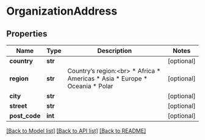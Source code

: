 # OrganizationAddress

## Properties
Name | Type | Description | Notes
------------ | ------------- | ------------- | -------------
**country** | **str** |  | [optional] 
**region** | **str** | Country’s region:&lt;br&gt;      * Africa   * Americas   * Asia   * Europe   * Oceania   * Polar  | [optional] 
**city** | **str** |  | [optional] 
**street** | **str** |  | [optional] 
**post_code** | **int** |  | [optional] 

[[Back to Model list]](../README.md#documentation-for-models) [[Back to API list]](../README.md#documentation-for-api-endpoints) [[Back to README]](../README.md)


